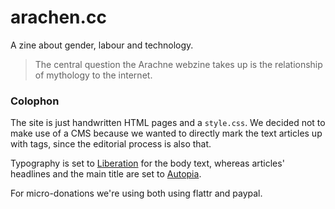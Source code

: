 arachen.cc
================
A zine about gender, labour and technology.

> The central question the Arachne webzine takes up is the relationship of mythology to the internet.


### Colophon

The site is just handwritten HTML pages and a `style.css`.
We decided not to make use of a CMS because we wanted to directly mark the text articles up with tags, since the editorial process is also that.

Typography is set to [Liberation](http://usemodify.com/fonts/liberation/) for the body text, whereas articles' headlines and the main title are set to [Autopia](http://autopia-type.tumblr.com).

For micro-donations we're using both using flattr and paypal.


